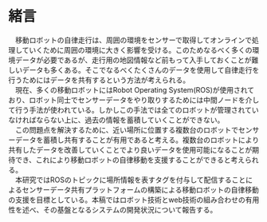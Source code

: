 # 緒言
　移動ロボットの自律走行は、周囲の環境をセンサーで取得してオンラインで処理していくために周囲の環境に大きく影響を受ける。このためなるべく多くの環境データが必要であるが、走行用の地図情報など前もって入手しておくことが難しいデータも多くある。そこでなるべくたくさんのデータを使用して自律走行を行うためにはデータを共有するという方法が考えられる。  
　現在、多くの移動ロボットにはRobot Operating System(ROS)が使用されており、ロボット同士でセンサーデータをやり取りするためには中間ノードを介して行う手法が使われている。しかしこの手法では全てのロボットが管理されていなければならない上に、過去の情報を蓄積していくことができない。  
　この問題点を解決するために、近い場所に位置する複数台のロボットでセンサーデータを蓄積し共有することが有用であると考える。複数台のロボットにより共有したデータを改善していくことでより良いデータを使用可能になることが期待でき、これにより移動ロボットの自律移動を支援することができると考えられる。  
　本研究ではROSのトピックに場所情報を表すタグを付与して配信することによるセンサーデータ共有プラットフォームの構築による移動ロボットの自律移動の支援を目標としている。本稿ではロボット技術とweb技術の組み合わせの有用性を述べ、その基盤となるシステムの開発状況について報告する。
